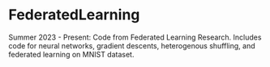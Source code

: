 # FederatedLearning
Summer 2023 - Present: Code from Federated Learning Research. Includes code for neural networks, gradient descents, heterogenous shuffling, and federated learning on MNIST dataset.
